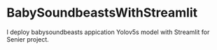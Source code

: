 # BabySoundbeastsWithStreamlit
I deploy babysoundbeasts appication Yolov5s model with Streamlit for Senier project.
